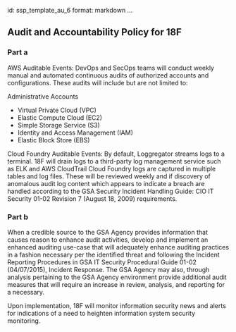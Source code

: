 id: ssp_template_au_6
format: markdown
...
## Audit and Accountability Policy for 18F

### Part a

AWS Auditable Events:
DevOps and SecOps teams will conduct weekly manual and automated continuous
audits of authorized accounts and configurations. These audits will include
but are not limited to:

Administrative Accounts

* Virtual Private Cloud (VPC)
* Elastic Compute Cloud (EC2)
* Simple Storage Service (S3)
* Identity and Access Management (IAM)
* Elastic Block Store (EBS)

Cloud Foundry Auditable Events:
By default, Loggregator streams logs to a terminal. 18F will drain logs to
a third-party log management service such as ELK and AWS CloudTrail Cloud
Foundry logs are captured in multiple tables and log files. These will be
reviewed weekly and if discovery of anomalous audit log content which appears
to indicate a breach are handled according to the GSA Security Incident
Handling Guide: CIO IT Security 01-02 Revision 7 (August 18, 2009) requirements.

### Part b

When a credible source to the GSA Agency provides information that causes
reason to enhance audit activities, develop and implement an enhanced auditing
use-case that will adequately enhance auditing practices in a fashion necessary
per the identified threat and following the Incident Reporting Procedures in
GSA IT Security Procedural Guide 01-02 (04/07/2015), Incident Response. The GSA
Agency may also, through analysis pertaining to the GSA Agency environment
provide additional audit measures that will require an increase in review,
analysis, and reporting for a necessary.

Upon implementation, 18F will monitor information security news and alerts for
indications of a need to heighten information system security monitoring.
